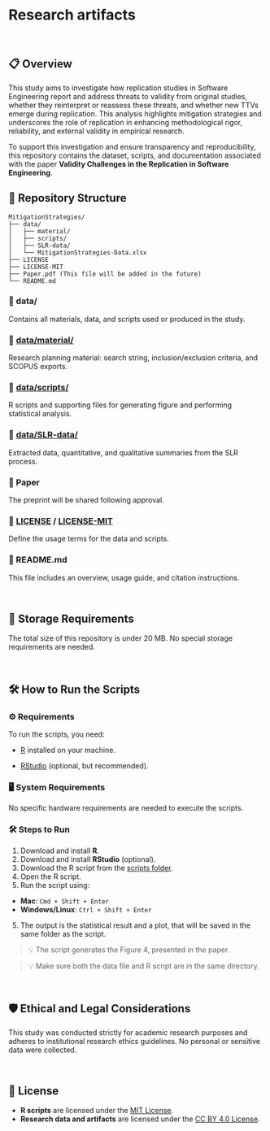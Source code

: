 
# Research artifacts

<!--[![DOI](AKIIIII)](AKIIIII)-->

<br>

## 📋 Overview


This study aims to investigate how replication studies in Software Engineering report and address threats to validity from original studies, whether they reinterpret or reassess these threats, and whether new TTVs emerge during replication. This analysis highlights mitigation strategies and underscores the role of replication in enhancing methodological rigor, reliability, and external validity in empirical research.

To support this investigation and ensure transparency and reproducibility, this repository contains the dataset, scripts, and documentation associated with the paper **Validity Challenges in the Replication in Software Engineering**.
<br>

## 📂 Repository Structure

```
MitigationStrategies/
├── data/
│   ├── material/
│   ├── scripts/
│   ├── SLR-data/
│   └── MitigationStrategies-Data.xlsx
├── LICENSE
├── LICENSE-MIT
├── Paper.pdf (This file will be added in the future)
└── README.md
```

### 📂 data/
Contains all materials, data, and scripts used or produced in the study.

### 📂 [data/material/](data/material/materials.md)
Research planning material: search string, inclusion/exclusion criteria, and SCOPUS exports.

### 📂 [data/scripts/](data/scripts/scripts.md)
R scripts and supporting files for generating figure and performing statistical analysis.

### 📂 [data/SLR-data/](data/SLR-data/data-details.md)
Extracted data, quantitative, and qualitative summaries from the SLR process.

### 📄 Paper <!--[Paper.pdf](Paper.pdf)-->
The preprint will be shared following approval. <!--The full paper, related to this artifact, describing the study's goals, methodology, analysis, and findings.-->

### 📄 [LICENSE](LICENSE) / [LICENSE-MIT](LICENSE-MIT)
Define the usage terms for the data and scripts.

### 📄 README.md
This file includes an overview, usage guide, and citation instructions.

<br>

## 💾 Storage Requirements
The total size of this repository is under 20 MB. No special storage requirements are needed.

<br>

## 🛠 How to Run the Scripts

### ⚙️ Requirements

To run the scripts, you need:

- [R](https://cran.r-project.org/) installed on your machine.

- [RStudio](https://www.rstudio.com/products/rstudio/download/) (optional, but recommended).


### 🖥️ System Requirements

No specific hardware requirements are needed to execute the scripts.


### 🛠 Steps to Run

1. Download and install **R**.
2. Download and install **RStudio** (optional).
3. Download the R script from the [scripts folder](data/scripts/scripts.md).
4. Open the R script.
6. Run the script using:
  - **Mac**: `Cmd + Shift + Enter`
  - **Windows/Linux**: `Ctrl + Shift + Enter`
5. The output is the statistical result and a plot, that will be saved in the same folder as the script.

> 💡 The script generates the Figure 4, presented in the paper. <!-- [paper](Paper.pdf).-->

> 💡 Make sure both the data file and R script are in the same directory.

<br>

<!--## 📄 Citation

### 📝 Citing the Paper

If you use the data or findings from this repository, please cite the paper:

```bibtex
@inproceedings{AzevedoEtAl2025,
    author = {Ivanildo Azevedo and 
            Ana Paula Vasconcelos and 
            Eudis Teixeira and 
            Sergio Soares},
    title = {Reimagining Studies’ Replication: A Validity-Driven Analysis of Threats in Empirical Software Engineering},
    booktitle = {Proceedings of the 39th Brazilian Symposium on Software Engineering - Insightful Ideas and Emerging Results (IIER '25)},
    location = {Recife/PE},
    year = {2025},
    issn = {},
    pages = {},
    publisher = {SBC},
    address = {Porto Alegre, RS, Brasil},
    doi = {},
    url = {}
}
```

### 📦 Citing the Artifact

If you prefer to cite only the archived artifact at Zenodo:

```bibtex
@misc{AzevedoEtAl2025,
  author       = {Ivanildo Azevedo and
                  Ana Paula Vasconcelos and
                  Eudis Teixeira and
                  Sergio Soares},
  title        = {Research Artifacts of Reimagining Studies’ Replication: 
                A Validity-Driven Analysis of Threats in Empirical Software Engineering},
  year         = {2025},
  publisher    = {Zenodo},
  doi          = {10.5281/zenodo.15511661},
  url          = {https://doi.org/10.5281/zenodo.15511661}
}
```

<br>-->

## 🛡️ Ethical and Legal Considerations

This study was conducted strictly for academic research purposes and adheres to institutional research ethics guidelines. No personal or sensitive data were collected.

<br>

## 📜 License

- **R scripts** are licensed under the [MIT License](LICENSE-MIT).
- **Research data and artifacts** are licensed under the [CC BY 4.0 License](LICENSE).